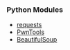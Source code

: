 ### Python Modules

- [requests](https://github.com/cyberwr3nch/hackthebox/blob/master/notes/commands/softwareInstalltion/pythonModules/requests.md)
- [PwnTools](https://github.com/cyberwr3nch/hackthebox/blob/master/notes/commands/softwareInstalltion/pythonModules/pwntools.md)
- [BeautifulSoup](https://github.com/cyberwr3nch/hackthebox/blob/master/notes/commands/softwareInstalltion/pythonModules/beautifulsoup.md)
